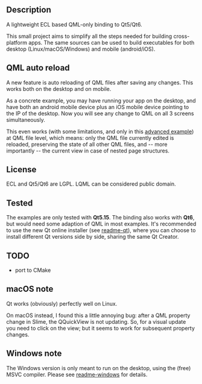 
Description
-----------

A lightweight ECL based QML-only binding to Qt5/Qt6.

This small project aims to simplify all the steps needed for building
cross-platform apps. The same sources can be used to build executables for both
desktop (Linux/macOS/Windows) and mobile (android/iOS).


QML auto reload
---------------

A new feature is auto reloading of QML files after saving any changes. This
works both on the desktop and on mobile.

As a concrete example, you may have running your app on the desktop, and have
both an android mobile device plus an iOS mobile device pointing to the IP of
the desktop. Now you will see any change to QML on all 3 screens
simultaneously.

This even works (with some limitations, and only in this
[advanced example](examples/advanced-qml-auto-reload/)) at QML file level,
which means: only the QML file currently edited is reloaded, preserving the
state of all other QML files, and -- more importantly -- the current view in
case of nested page structures.


License
-------

ECL and Qt5/Qt6 are LGPL.
LQML can be considered public domain.


Tested
------

The examples are only tested with **Qt5.15**. The binding also works with
**Qt6**, but would need some adaption of QML in most examples. It's recommended
to use the new Qt online installer (see [readme-qt](readme-qt.md)), where
you can choose to install different Qt versions side by side, sharing the same
Qt Creator.


TODO
----

* port to CMake


macOS note
----------

Qt works (obviously) perfectly well on Linux.

On macOS instead, I found this a little annoying bug: after a QML property
change in Slime, the QQuickView is not updating. So, for a visual update you
need to click on the view; but it seems to work for subsequent property
changes.


Windows note
------------

The Windows version is only meant to run on the desktop, using the (free) MSVC
compiler. Please see [readme-windows](readme-windows.md) for details.
